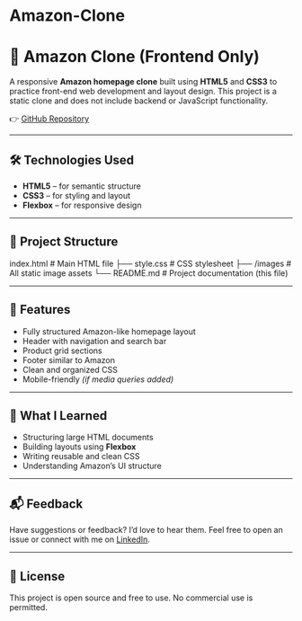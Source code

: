 # Amazon-Clone

# 🛒 Amazon Clone (Frontend Only)

A responsive **Amazon homepage clone** built using **HTML5** and **CSS3** to practice front-end web development and layout design. This project is a static clone and does not include backend or JavaScript functionality.

👉 [GitHub Repository](https://github.com/NISHEETGAHLOT/Amazon-Clone)

---

## 🛠️ Technologies Used

- **HTML5** – for semantic structure  
- **CSS3** – for styling and layout  
- **Flexbox** – for responsive design 

---

## 📂 Project Structure
index.html # Main HTML file
├── style.css # CSS stylesheet
├── /images # All static image assets
└── README.md # Project documentation (this file)


---

## 📌 Features

- Fully structured Amazon-like homepage layout
- Header with navigation and search bar
- Product grid sections
- Footer similar to Amazon
- Clean and organized CSS
- Mobile-friendly *(if media queries added)*

---

## 🎯 What I Learned

- Structuring large HTML documents
- Building layouts using **Flexbox**
- Writing reusable and clean CSS
- Understanding Amazon’s UI structure

---

## 📬 Feedback

Have suggestions or feedback? I’d love to hear them. Feel free to open an issue or connect with me on [LinkedIn](https://www.linkedin.com/in/nisheet-meghwal/).

---

## 📄 License

This project is open source and free to use. No commercial use is permitted.



